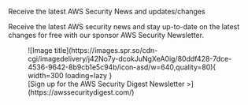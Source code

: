 Receive the latest AWS Security News and updates/changes 

Receive the latest AWS security news and stay up-to-date on the latest changes for free with our sponsor AWS Security Newsletter.

<figure markdown>
  ![Image title](https://images.spr.so/cdn-cgi/imagedelivery/j42No7y-dcokJuNgXeA0ig/80ddf428-7dce-4536-9642-8b9cb1e5c94b/icon-asd/w=640,quality=80){ width=300 loading=lazy }
    <figcaption>[Sign up for the AWS Security Digest Newsletter >](https://awssecuritydigest.com/)</figcaption>
</figure>